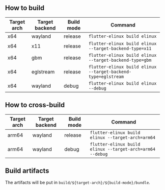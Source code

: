 
## How to build
|Target arch|Target backend|Build mode| Command |
| --------- | ------------ | -------- | ------- |
| x64       | wayland      | release  | `flutter-elinux build elinux` |
| x64       | x11          | release  | `flutter-elinux build elinux --target-backend-type=x11` |
| x64       | gbm          | release  | `flutter-elinux build elinux --target-backend-type=gbm` |
| x64       | eglstream    | release  | `flutter-elinux build elinux --target-backend-type=eglstream` |
| x64       | wayland      | debug    | `flutter-elinux build elinux --debug` |

## How to cross-build
|Target arch|Target backend|Build mode| Command |
| --------- | ------------ | -------- | ------- |
| arm64     | wayland      | release  | `flutter-elinux build elinux --target-arch=arm64` |
| arm64     | wayland      | debug  | `flutter-elinux build elinux --target-arch=arm64 --debug` |

## Build artifacts
The artifacts will be put in `build/${target-arch}/${build-mode}/bundle`.
